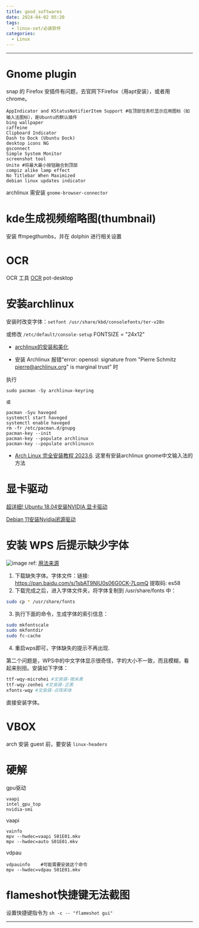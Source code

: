 ```yaml
---
title: good_softwares
date: 2024-04-02 05:20
tags:
  - linux-set/必装软件
categories:
  - Linux
---
```


---
# Gnome plugin
snap 的 Firefox 安插件有问题，去官网下Firefox（用apt安装），或者用 chrome。

```shell
AppIndicator and KStatusNotifierItem Support #在顶部任务栏显示应用图标（如输入法图标），是Ubuntu的默认插件
bing wallpaper
caffeine
Clipboard Indicator
Dash to Dock (Ubuntu Dock)
desktop icons NG
gsconnect
Simple System Monitor
screenshot tool
Unite #将最大最小按钮融合到顶部
compiz alike lamp effect
No Titlebar When Maximized
debian linux updates indicator
```
archlinux 需安装 `gnome-browser-connector`
# kde生成视频缩略图(thumbnail)
安装 ffmpegthumbs，并在 dolphin 进行相关设置
# OCR
OCR 工具
[OCR](https://blog.csdn.net/weixin_42301220/article/details/124059358)
pot-desktop

# 安装archlinux

安装时改变字体：`setfont /usr/share/kbd/consolefonts/ter-v28n`

或修改 `/etc/default/console-setup` FONTSIZE = "24x12"

- [archlinux的安装和美化](https://arch.icekylin.online/guide/)

- 安装 Archlinux 报错“error: openssl: signature from "Pierre Schmitz <pierre@archlinux.org>" is marginal trust” 时

执行
```shell
sudo pacman -Sy archlinux-keyring

或

pacman -Syu haveged
systemctl start haveged
systemctl enable haveged
rm -fr /etc/pacman.d/gnupg
pacman-key --init
pacman-key --populate archlinux
pacman-key --populate archlinuxcn
```


- [Arch Linux 完全安装教程 2023.6](https://www.bilibili.com/read/cv20753052?from=search&spm_id_from=333.337.0.0). 这里有安装archlinux gnome中文输入法的方法

# 显卡驱动

[超详细! Ubuntu 18.04安装NVIDIA 显卡驱动](https://www.cnblogs.com/zhaoyingjie/p/15380694.html)

[Debian 11安装Nvidia闭源驱动](https://www.cnblogs.com/FrankOu/p/15369195.html)

# 安装 WPS 后提示缺少字体
![image](https://illyber-images.oss-cn-chengdu.aliyuncs.com/202301281946429.png)
ref: [用法来源](https://blog.csdn.net/cmlin_mumu/article/details/125169651)
1. 下载缺失字体。字体文件：链接: https://pan.baidu.com/s/1sbAT9NIU0s06G0CK-7LqmQ 提取码: es58
2. 下载完成之后，进入字体文件夹，将字体复制到 /usr/share/fonts 中：
```bash
sudo cp * /usr/share/fonts
```
3. 执行下面的命令，生成字体的索引信息：
```bash
sudo mkfontscale
sudo mkfontdir
sudo fc-cache
```
4. 重启wps即可，字体缺失的提示不再出现.

第二个问题是，WPS中的中文字体显示很奇怪，字的大小不一致，而且模糊，看起来别扭。安装如下字体：
```bash
ttf-wqy-microhei #文泉驿-微米黑
ttf-wqy-zenhei #文泉驿-正黑
xfonts-wqy #文泉驿-点阵宋体
```
直接安装字体。

# VBOX
arch 安装 guest 前，要安装 `linux-headers`

# 硬解
gpu驱动

```shell
vaapi
intel_gpu_top
nvidia-smi
```

vaapi
```shell
vainfo
mpv --hwdec=vaapi S01E01.mkv
mpv --hwdec=auto S01E01.mkv
```

vdpau
```shell
vdpauinfo    #可能需要安装这个命令
mpv --hwdec=vdpau S01E01.mkv
```

# flameshot快捷键无法截图
设置快捷键指令为 `sh -c -- "flameshot gui"`




---
